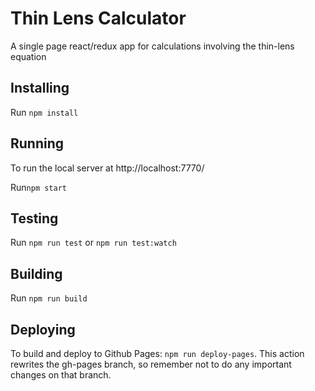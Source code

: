 Thin Lens Calculator
====================
A single page react/redux app for calculations involving the thin-lens equation 
 
Installing
----------
Run `npm install`

Running
-------
To run the local server at http://localhost:7770/


Run`npm start`

Testing
-------
Run `npm run test` or `npm run test:watch`

Building
--------
Run `npm run build`

Deploying
----------
To build and deploy to Github Pages:
`npm run deploy-pages`. 
This action rewrites the gh-pages branch, so remember not to do any important changes on that branch.
